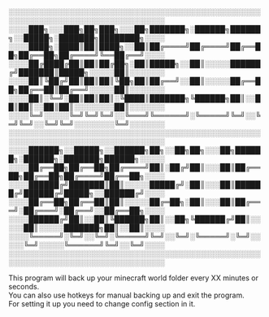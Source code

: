 ░░░░░░░░░░░░░░░░░░░░░░░░░░░░░░░░░░░░░░░░░░░░░░░░░░░░░░░░░░░░░░░░░░░░░░░░░░░░░░░░░
░░░░███╗░░░███╗██╗███╗░░░██╗███████╗░██████╗██████╗░░█████╗░███████╗████████╗░░░░
░░░░████╗░████║██║████╗░░██║██╔════╝██╔════╝██╔══██╗██╔══██╗██╔════╝╚══██╔══╝░░░░
░░░░██╔████╔██║██║██╔██╗░██║█████╗░░██║░░░░░██████╔╝███████║█████╗░░░░░██║░░░░░░░
░░░░██║╚██╔╝██║██║██║╚██╗██║██╔══╝░░██║░░░░░██╔══██╗██╔══██║██╔══╝░░░░░██║░░░░░░░
░░░░██║░╚═╝░██║██║██║░╚████║███████╗╚██████╗██║░░██║██║░░██║██║░░░░░░░░██║░░░░░░░
░░░░╚═╝░░░░░╚═╝╚═╝╚═╝░░╚═══╝╚══════╝░╚═════╝╚═╝░░╚═╝╚═╝░░╚═╝╚═╝░░░░░░░░╚═╝░░░░░░░
░░░░░░░░░░░░░░░░░░░░░░░░░░░░░░░░░░░░░░░░░░░░░░░░░░░░░░░░░░░░░░░░░░░░░░░░░░░░░░░░░
░░░░██████╗░░█████╗░░██████╗██╗░░██╗██╗░░░██╗██████╗░██████╗░███████╗██████╗░░░░░
░░░░██╔══██╗██╔══██╗██╔════╝██║░██╔╝██║░░░██║██╔══██╗██╔══██╗██╔════╝██╔══██╗░░░░
░░░░██████╔╝███████║██║░░░░░█████╔╝░██║░░░██║██████╔╝██████╔╝█████╗░░██████╔╝░░░░
░░░░██╔══██╗██╔══██║██║░░░░░██╔═██╗░██║░░░██║██╔═══╝░██╔═══╝░██╔══╝░░██╔══██╗░░░░
░░░░██████╔╝██║░░██║╚██████╗██║░░██╗╚██████╔╝██║░░░░░██║░░░░░███████╗██║░░██║░░░░
░░░░╚═════╝░╚═╝░░╚═╝░╚═════╝╚═╝░░╚═╝░╚═════╝░╚═╝░░░░░╚═╝░░░░░╚══════╝╚═╝░░╚═╝░░░░
░░░░░░░░░░░░░░░░░░░░░░░░░░░░░░░░░░░░░░░░░░░░░░░░░░░░░░░░░░░░░░░░░░░░░░░░░░░░░░░░░
                                                                             
This program will back up your minecraft world folder every XX minutes or seconds.    
You can also use hotkeys for manual backing up and exit the program.   
For setting it up you need to change config section in it.
